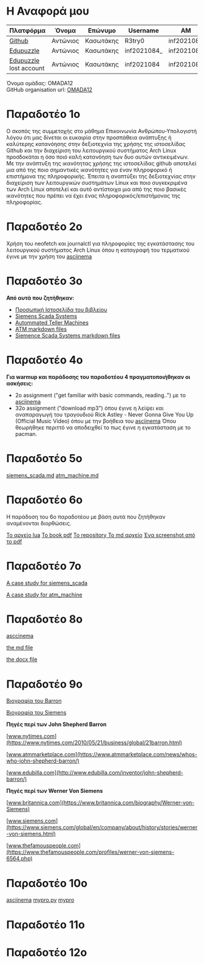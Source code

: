 # Η Αναφορά μου
| Πλατφόρμα | Όνομα | Επώνυμο | Username | AM | Email |
| --- | --- | --- | --- | --- | --- |
| [Github](https://github.com/R3try0) | Αντώνιος | Κασωτάκης | R3try0 | inf2021084 | inf2021084@ionio.gr |
| [Edupuzzle](https://edpuzzle.com/classes/63398b5f9fadbe4119d673a5) | Αντώνιος | Κασωτάκης |  inf2021084_ | inf2021084 | inf2021084@ionio.gr |
| [Edupuzzle](https://edpuzzle.com) lost account | Αντώνιος | Κασωτάκης | inf2021084 | inf2021084 | inf2021084@ionio.gr |

Όνομα ομάδας: OMADA12 <br>
GitHub organisation url: [OMADA12](https://github.com/OMADA12)
# Παραδοτέο 1ο

Ο σκοπός της συμμετοχής στο μάθημα Επικοινωνία Ανθρώπου-Υπολογιστή λόγου ότι μας δίνεται οι ευκαιρία στην προσπάθεια ανάπτυξης ή καλύτερης κατανόησης στην δεξιοτεχνία της χρήσης της ιστοσελίδας Github και την διαχείριση του λειτουργικού συστήματος Arch Linux προσδοκάται η όσο ποιό καλή κατανόηση των δυο αυτών αντικειμένων. Με την ανάπτυξη της ικανότητας χρήσης της ιστοσελίδας github αποτελεί μια από της ποιο σημαντικές ικανότητες για έναν πληροφορικό ή επιστήμονα της πληροφορικής. Έπειτα η αναπτύξει της δεξιοτεχνίας στην διαχείριση των λειτουργικών συστημάτων Linux και ποιο συγκεκριμένα των Arch Linux αποτελεί και αυτό αντίστοιχα μια από της ποιο βασικές ικανότητες που πρέπει να έχει ένας πληροφορικός/επιστήμονας της πληροφορίας.

# Παραδοτέο 2ο

Χρήση του neofetch και journalctl για πληροφορίες της εγκατάστασης του λειτουργικού συστήματος Arch Linux όπου η καταγραφή του τερματικού έγινε με την χρήση του [asciinema](https://asciinema.org/a/548800)

# Παραδοτέο 3ο
**Από αυτά που ζητήθηκαν:**
* [Προσωπική Ιστοσελίδα του βιβλείου](https://vermillion-inf.netlify.app/)
* [Siemens Scada Systems](https://omada12.netlify.app//gallery/siemens_scada/)
* [Autommated Teller Machines](htΠps://vermillion-inf.netlify.app/gallery/atm/)
* [ATM markdown files](https://github.com/R3try0/_gallery/blob/master/atm.md)
* [Siemence Scada Systems markdown files](https://github.com/R3try0/_gallery/blob/master/siemens_scada.md)

# Παραδοτέο 4ο
**Για warmup και παράδοσης του παραδοτέου 4 πραγματοποιήθηκαν οι ασκήσεις:**
* 2ο assignment ("get familiar with basic commands, reading..") με το [asciinema](https://asciinema.org/a/548793)
* 32o assignment ("download mp3") όπου έγινε η λείψει και αναπαραγωγή του τραγουδιού  Rick Astley - Never Gonna Give You Up (Official Music Video) όπου με την βοήθεια του [asciinema](https://asciinema.org/a/548798)
Όπου θεωρήθηκε περιττό να αποδειχθεί το πως έγινε η εγκατάσταση με το pacman.

# Παραδοτέο 5ο
[siemens_scada.md](https://github.com/R3try0/site/blob/master/_timeline/siemens_scada.md)
[atm_machine.md](https://github.com/R3try0/site/blob/master/_timeline/atm_machine.md)

# Παραδοτέο 6ο
Η παράδοση του 6ο παραδοτέου με βάση αυτά που ζητήθηκαν αναμένονται διορθώσεις.

[Το αρχείο lua](https://github.com/R3try0/kallipos/blob/master/lua/luaf.lua)
[Το book pdf](https://github.com/R3try0/kallipos/blob/master/book.pdf)
[Το repository ](https://github.com/R3try0/kallipos)
[Το md αρχείο](https://github.com/R3try0/kallipos/blob/master/lua/themdfile.md)
[Ένα screenshot από το pdf](https://github.com/R3try0/kallipos/blob/master/Screenshot_2022-11-18_13_05_55.png)

# Παραδοτέο 7ο

[A case study for siemens_scada](https://github.com/R3try0/site/blob/master/_case-study/siemens-scada.md)

[A case study for atm_machine](https://github.com/R3try0/site/blob/master/_case-study/atm_machine.md)


# Παραδοτέο 8ο
[asccinema](https://asciinema.org/a/550174)

[the md file](https://github.com/R3try0/other_files)

[the docx file](https://github.com/R3try0/other_files)

# Παραδοτέο 9ο

[Βιογραφία του Barron](https://github.com/R3try0/site/blob/master/_biography/john-shepherd-barron.md)

[Βιογραφία του Siemens](https://github.com/R3try0/site/blob/master/_biography/werner-von-siemens.md)

**Πηγές περί των John Shepherd Barron**

[www.nytimes.com](https://www.nytimes.com/2010/05/21/business/global/21barron.html)

[www.atmmarketplace.com](https://www.atmmarketplace.com/news/whos-who-john-shepherd-barron/)

[www.edubilla.com](http://www.edubilla.com/inventor/john-shepherd-barron/) 

**Πηγές περί των Werner Von Siemens**

[www.britannica.com](https://www.britannica.com/biography/Werner-von-Siemens)

[www.siemens.com](https://www.siemens.com/global/en/company/about/history/stories/werner-von-siemens.html)

[www.thefamouspeople.com](https://www.thefamouspeople.com/profiles/werner-von-siemens-6564.php)


# Παραδοτέο 10ο

[asciinema](https://asciinema.org/a/550226)
[mypro.py](https://github.com/R3try0/other_files/blob/main/python%20files/mypro.py)
[mypro](https://github.com/R3try0/other_files/blob/main/python%20files/dist/mypro)

# Παραδοτέο 11ο

# Παραδοτέο 12ο
